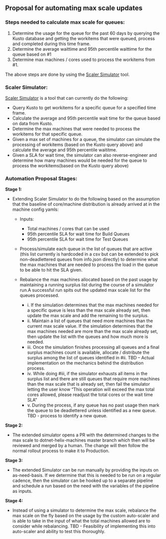 ## **Proposal for automating max scale updates** ##

### **Steps needed to calculate max scale for queues:** ###

1. Determine the usage for the queue for the past 60 days by querying the Kusto database and getting the workitems that were queued, process and completed during this time frame. 
2. Determine the average waittime and 95th percentile waittime for the queue based on #1 
3. Determine max machines / cores used to process the workitems from #1. 

The above steps are done by using the [Scaler Simulator](#Scaler-Simulator) tool.

### **Scaler Simulator:** ###

[Scaler Simulator](https://dev.azure.com/dnceng/internal/_git/dotnet-helix-machines?path=%2Ftools%2FScalerSimulator&version=GBScalerSimulator&_a=contents) is a tool that can currently do the following: 

- Query Kusto to get workitems for a specific queue for a specified time frame.
- Calculate the average and 95th percentile wait time for the queue based on data from Kusto. 
- Determine the max machines that were needed to process the workitems for that specific queue. 
- Given a max set of machines for a queue, the simulator can simulate the processing of workitems (based on the Kusto query above) and calculate the average and 95th percentile waititme. 
- Given a SLA for wait time, the simulator can also reverse-engineer and determine how many machines would be needed for the queue to process the workitems(based on the Kusto query above) 

### **Automation Proposal Stages:** ###

**Stage 1:**

* Extending Scaler Simulator to do the following based on the assumption that the baseline of core/machine distribution is already arrived at in the machine config yamls: 

    * Inputs: 
        * Total machines / cores that can be used 
        * 95th percentile SLA for wait time for Build Queues 
        * 95th percentile SLA for wait time for Test Queues 

    * Process/simulate each queue in the list of queues that are active (this list currently is hardcoded in a csv but can be extended to pick non-deadlettered queues from info.json directly) to determine what the max machines that are needed to process the load in the queue to be able to hit the SLA given. 

    * Rebalance the max machines allocated based on the past usage by maintaining a running surplus list during the course of a simulator run.A successful run spits out the updated max scale list for the queues processed.

        * i. If the simulation determines that the max machines needed for a specific queue is less than the max scale already set, then update the max scale and add the remaining to the surplus.
        * ii. Maintain a list of queues that need more machines than the current max scale value. If the simulation determines that the max machines needed are more than the max scale already set, then update the list with the queues and how much more is needed.  
        * iii. Once the simulation finishes processing all queues and a final surplus machines count is available, allocate / distribute the surplus among the list of queues identified in #ii. TBD – Actual implementation on the mechanics behind the distribution process. 
        * iv. While doing #iii, if the simulator exhausts all items in the surplus list and there are still queues that require more machines than the max scale that is already set, then fail the simulator letting the user know “This operation will exceed the max total cores allowed, please readjust the total cores or the wait time SLA” 
        * v. During the process, if any queue has no past usage then mark the queue to be deadlettered unless identified as a new queue. TBD -  process to identify a new queue.

**Stage 2:**

* The extended simulator opens a PR with the determined changes to the max scale to dotnet-helix-machines master branch which then will be reviewed and merged by a human. The change will then follow the normal rollout process to make it to Production.

**Stage 3:**

* The extended Simulator can be run manually by providing the inputs on as-need-basis. If we determine that this is needed to be run on a regular cadence, then the simulator can be hooked up to a separate pipeline and schedule a run based on the need with the variables of the pipeline as inputs.

**Stage 4:**

* Instead of using a simulator to determine the max scale, rebalance the max scale on the fly based on the usage by the custom auto-scaler and is able to take in the input of what the total machines allowed are to consider while rebalancing. TBD - Feasibility of implementing this into auto-scaler and ability to test this thoroughly.